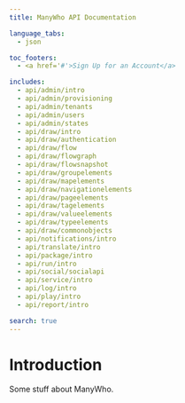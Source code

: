 ```yaml
---
title: ManyWho API Documentation

language_tabs:
  - json

toc_footers:
  - <a href='#'>Sign Up for an Account</a>

includes:
  - api/admin/intro
  - api/admin/provisioning
  - api/admin/tenants
  - api/admin/users
  - api/admin/states
  - api/draw/intro
  - api/draw/authentication
  - api/draw/flow
  - api/draw/flowgraph
  - api/draw/flowsnapshot
  - api/draw/groupelements
  - api/draw/mapelements
  - api/draw/navigationelements
  - api/draw/pageelements
  - api/draw/tagelements
  - api/draw/valueelements
  - api/draw/typeelements
  - api/draw/commonobjects
  - api/notifications/intro
  - api/translate/intro
  - api/package/intro
  - api/run/intro
  - api/social/socialapi
  - api/service/intro
  - api/log/intro
  - api/play/intro
  - api/report/intro

search: true
---
```


# Introduction

Some stuff about ManyWho.
